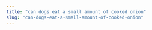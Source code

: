 ```yaml
---
title: "can dogs eat a small amount of cooked onion"
slug: "can-dogs-eat-a-small-amount-of-cooked-onion"
---
```


